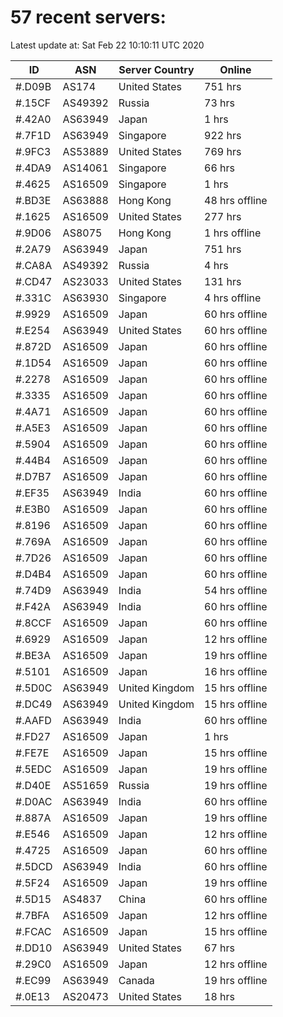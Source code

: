 # 57 recent servers:

Latest update at: Sat Feb 22 10:10:11 UTC 2020

| ID | ASN | Server Country | Online |
| -- | --- | -------------- | ------ |
| #.D09B | AS174 | United States | 751 hrs |
| #.15CF | AS49392 | Russia | 73 hrs |
| #.42A0 | AS63949 | Japan | 1 hrs |
| #.7F1D | AS63949 | Singapore | 922 hrs |
| #.9FC3 | AS53889 | United States | 769 hrs |
| #.4DA9 | AS14061 | Singapore | 66 hrs |
| #.4625 | AS16509 | Singapore | 1 hrs |
| #.BD3E | AS63888 | Hong Kong | 48 hrs offline |
| #.1625 | AS16509 | United States | 277 hrs |
| #.9D06 | AS8075 | Hong Kong | 1 hrs offline |
| #.2A79 | AS63949 | Japan | 751 hrs |
| #.CA8A | AS49392 | Russia | 4 hrs |
| #.CD47 | AS23033 | United States | 131 hrs |
| #.331C | AS63930 | Singapore | 4 hrs offline |
| #.9929 | AS16509 | Japan | 60 hrs offline |
| #.E254 | AS63949 | United States | 60 hrs offline |
| #.872D | AS16509 | Japan | 60 hrs offline |
| #.1D54 | AS16509 | Japan | 60 hrs offline |
| #.2278 | AS16509 | Japan | 60 hrs offline |
| #.3335 | AS16509 | Japan | 60 hrs offline |
| #.4A71 | AS16509 | Japan | 60 hrs offline |
| #.A5E3 | AS16509 | Japan | 60 hrs offline |
| #.5904 | AS16509 | Japan | 60 hrs offline |
| #.44B4 | AS16509 | Japan | 60 hrs offline |
| #.D7B7 | AS16509 | Japan | 60 hrs offline |
| #.EF35 | AS63949 | India | 60 hrs offline |
| #.E3B0 | AS16509 | Japan | 60 hrs offline |
| #.8196 | AS16509 | Japan | 60 hrs offline |
| #.769A | AS16509 | Japan | 60 hrs offline |
| #.7D26 | AS16509 | Japan | 60 hrs offline |
| #.D4B4 | AS16509 | Japan | 60 hrs offline |
| #.74D9 | AS63949 | India | 54 hrs offline |
| #.F42A | AS63949 | India | 60 hrs offline |
| #.8CCF | AS16509 | Japan | 60 hrs offline |
| #.6929 | AS16509 | Japan | 12 hrs offline |
| #.BE3A | AS16509 | Japan | 19 hrs offline |
| #.5101 | AS16509 | Japan | 16 hrs offline |
| #.5D0C | AS63949 | United Kingdom | 15 hrs offline |
| #.DC49 | AS63949 | United Kingdom | 15 hrs offline |
| #.AAFD | AS63949 | India | 60 hrs offline |
| #.FD27 | AS16509 | Japan | 1 hrs |
| #.FE7E | AS16509 | Japan | 15 hrs offline |
| #.5EDC | AS16509 | Japan | 19 hrs offline |
| #.D40E | AS51659 | Russia | 19 hrs offline |
| #.D0AC | AS63949 | India | 60 hrs offline |
| #.887A | AS16509 | Japan | 19 hrs offline |
| #.E546 | AS16509 | Japan | 12 hrs offline |
| #.4725 | AS16509 | Japan | 60 hrs offline |
| #.5DCD | AS63949 | India | 60 hrs offline |
| #.5F24 | AS16509 | Japan | 19 hrs offline |
| #.5D15 | AS4837 | China | 60 hrs offline |
| #.7BFA | AS16509 | Japan | 12 hrs offline |
| #.FCAC | AS16509 | Japan | 15 hrs offline |
| #.DD10 | AS63949 | United States | 67 hrs |
| #.29C0 | AS16509 | Japan | 12 hrs offline |
| #.EC99 | AS63949 | Canada | 19 hrs offline |
| #.0E13 | AS20473 | United States | 18 hrs |

